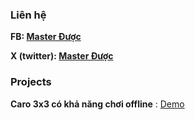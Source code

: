 ### Liên hệ

**FB: [Master Được](https://www.facebook.com/master.duoc)**

**X (twitter): [Master Được](https://x.com/MasterDuoc)**

### Projects

**Caro 3x3 có khả năng chơi offline** : [Demo](https://duocdev-caro3x3.tiiny.site)

